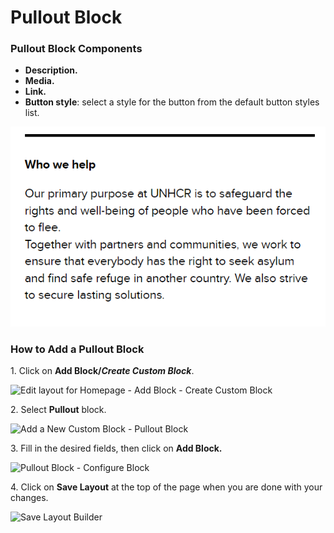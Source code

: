 # Pullout Block

### Pullout Block Components <a href="#basic-info-tab" id="basic-info-tab"></a>

* **Description.**
* **Media.**
* **Link.**
* **Button style**: select a style for the button from the default button styles list.

![Pollout Block](../../../../drupal-platform-docs/.gitbook/assets/EsmjwbLWgz.png)

### ​How to Add a Pullout Block

1\. Click on **Add Block/**_**Create Custom Block**_.

![Edit layout for Homepage - Add Block - Create Custom Block](https://869398115-files.gitbook.io/~/files/v0/b/gitbook-x-prod.appspot.com/o/spaces%2F-LMp_PWjEdZQrVE520s3%2Fuploads%2F1imSwmFVz4ekzIjydKB5%2FEdit%20layout%20for%20Homepage%20_%20Add%20Block%20-%20Create%20Custom%20Block.png?alt=media\&token=1061f961-5e2d-43de-a1fc-93c984e003c0)

2\. Select **Pullout** block.

![Add a New Custom Block - Pullout Block](https://1248377064-files.gitbook.io/~/files/v0/b/gitbook-x-prod.appspot.com/o/spaces%2F8luXzPWcw7psIQGFGhFR%2Fuploads%2FlQ67nYi5MGJmKrkUOOho%2Fimage.png?alt=media\&token=201787f2-3280-4830-bd45-8255eb1cc220)

3\. Fill in the desired fields, then click on **Add Block.**

![Pullout Block - Configure Block](https://1248377064-files.gitbook.io/~/files/v0/b/gitbook-x-prod.appspot.com/o/spaces%2F8luXzPWcw7psIQGFGhFR%2Fuploads%2FmX53hBlcpVtyZZqB5dDX%2Fimage.png?alt=media\&token=1fccda41-decf-4250-808f-d0657ea0be8a)

4\. Click on **Save Layout** at the top of the page when you are done with your changes.

![Save Layout Builder](https://869398115-files.gitbook.io/~/files/v0/b/gitbook-x-prod.appspot.com/o/spaces%2F-LMp_PWjEdZQrVE520s3%2Fuploads%2FGIhytVWm1Sz2YuALd5iP%2FEdit%20layout%20for%20Homepage%20_%20Save%20Layout.png?alt=media\&token=71ec9038-cfaf-449d-ad8a-b3ba8c16692e)
